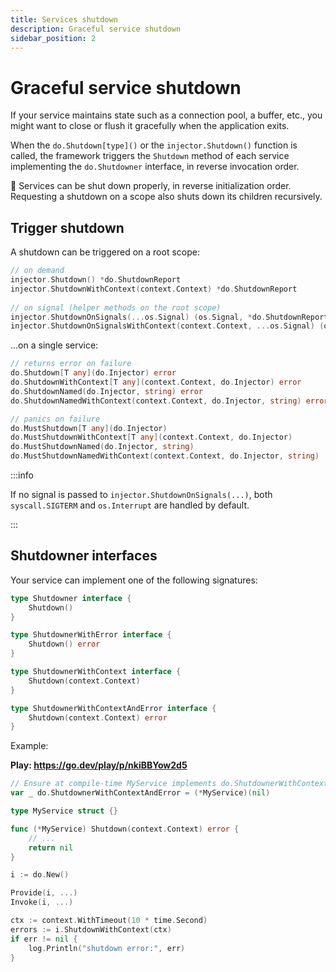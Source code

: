 ```yaml
---
title: Services shutdown
description: Graceful service shutdown
sidebar_position: 2
---
```


# Graceful service shutdown

If your service maintains state such as a connection pool, a buffer, etc., you might want to close or flush it gracefully when the application exits.

When the `do.Shutdown[type]()` or the `injector.Shutdown()` function is called, the framework triggers the `Shutdown` method of each service implementing the `do.Shutdowner` interface, in reverse invocation order.

🛑 Services can be shut down properly, in reverse initialization order. Requesting a shutdown on a scope also shuts down its children recursively.

## Trigger shutdown

A shutdown can be triggered on a root scope:

```go
// on demand
injector.Shutdown() *do.ShutdownReport
injector.ShutdownWithContext(context.Context) *do.ShutdownReport
 
// on signal (helper methods on the root scope)
injector.ShutdownOnSignals(...os.Signal) (os.Signal, *do.ShutdownReport)
injector.ShutdownOnSignalsWithContext(context.Context, ...os.Signal) (os.Signal, *do.ShutdownReport)
```

...on a single service:

```go
// returns error on failure
do.Shutdown[T any](do.Injector) error
do.ShutdownWithContext[T any](context.Context, do.Injector) error
do.ShutdownNamed(do.Injector, string) error
do.ShutdownNamedWithContext(context.Context, do.Injector, string) error

// panics on failure
do.MustShutdown[T any](do.Injector)
do.MustShutdownWithContext[T any](context.Context, do.Injector)
do.MustShutdownNamed(do.Injector, string)
do.MustShutdownNamedWithContext(context.Context, do.Injector, string)
```

:::info

If no signal is passed to `injector.ShutdownOnSignals(...)`, both `syscall.SIGTERM` and `os.Interrupt` are handled by default.

:::

## Shutdowner interfaces

Your service can implement one of the following signatures:

```go
type Shutdowner interface {
	Shutdown()
}

type ShutdownerWithError interface {
	Shutdown() error
}

type ShutdownerWithContext interface {
	Shutdown(context.Context)
}

type ShutdownerWithContextAndError interface {
	Shutdown(context.Context) error
}
```

Example:

**Play: https://go.dev/play/p/nkiBBYow2d5**

```go
// Ensure at compile-time MyService implements do.ShutdownerWithContextAndError
var _ do.ShutdownerWithContextAndError = (*MyService)(nil)

type MyService struct {}

func (*MyService) Shutdown(context.Context) error {
    // ...
    return nil
}

i := do.New()

Provide(i, ...)
Invoke(i, ...)

ctx := context.WithTimeout(10 * time.Second)
errors := i.ShutdownWithContext(ctx)
if err != nil {
	log.Println("shutdown error:", err)
}
```
